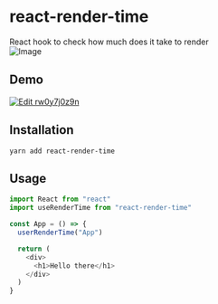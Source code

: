 # react-render-time

React hook to check how much does it take to render  
![Image](https://user-images.githubusercontent.com/4208480/48386572-7e056100-e703-11e8-84ba-4ac2f175ba6b.png)

## Demo

[![Edit rw0y7j0z9n](https://codesandbox.io/static/img/play-codesandbox.svg)](https://codesandbox.io/s/rw0y7j0z9n)

## Installation

```
yarn add react-render-time
```

## Usage

```js
import React from "react"
import useRenderTime from "react-render-time"

const App = () => {
  userRenderTime("App")

  return (
    <div>
      <h1>Hello there</h1>
    </div>
  )
}
```
